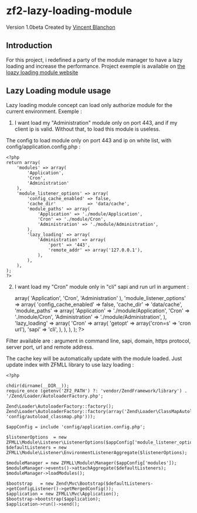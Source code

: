 zf2-lazy-loading-module
==============

Version 1.0beta Created by [Vincent Blanchon](http://developpeur-zend-framework.fr/)

Introduction
------------

For this project, i redefined a party of the module manager to have a lazy loading and increase the performance.
Project exemple is available on [the loazy loading module website](http://lazy-loading.zend-framework-2.fr/)

Lazy Loading module usage
------------

Lazy loading module concept can load only authorize module for the current environment.
Exemple :

1) I want load my "Administration" module only on port 443, and if my client ip is valid.
Without that, to load this module is useless.

The config to load module only on port 443 and ip on white list, with config/application.config.php :

    <?php 
    return array(
        'modules' => array(
            'Application',
            'Cron',
            'Administration'
        ),
        'module_listener_options' => array( 
            'config_cache_enabled' => false,
            'cache_dir'            => 'data/cache',
            'module_paths' => array(
                'Application' => './module/Application',
                'Cron' => './module/Cron',
                'Administration' => './module/Administration',
            ),
            'lazy_loading' => array(
                'Administration' => array(
                    'port' => '443',
                    'remote_addr' => array('127.0.0.1'),
                ),
            ),
        ),
    );
    ?>

2) I want load my "Cron" module only in "cli" sapi and run url in argument :

    <?php 
    return array(
        'modules' => array(
            'Application',
            'Cron',
            'Administration'
        ),
        'module_listener_options' => array( 
            'config_cache_enabled' => false,
            'cache_dir'            => 'data/cache',
            'module_paths' => array(
                'Application' => './module/Application',
                'Cron' => './module/Cron',
                'Administration' => './module/Administration',
            ),
            'lazy_loading' => array(
                'Cron' => array(
                    'getopt' => array('cron=s' => 'cron url'),
                    'sapi' => 'cli',
                ),
            ),
        ),
    );
    ?>

Filter available are : argument in command line, sapi, domain, https protocol, server port, url and remote address.

The cache key will be automatically update with the module loaded.
Just update index with ZFMLL library to use lazy loading :

    <?php

    chdir(dirname(__DIR__));
    require_once (getenv('ZF2_PATH') ?: 'vendor/ZendFramework/library') . '/Zend/Loader/AutoloaderFactory.php';

    Zend\Loader\AutoloaderFactory::factory();
    Zend\Loader\AutoloaderFactory::factory(array('Zend\Loader\ClassMapAutoloader'=>array(include 'config/autoload_classmap.php')));

    $appConfig = include 'config/application.config.php';

    $listenerOptions  = new ZFMLL\Module\Listener\ListenerOptions($appConfig['module_listener_options']);
    $defaultListeners = new ZFMLL\Module\Listener\EnvironmentListenerAggregate($listenerOptions);

    $moduleManager = new ZFMLL\Module\Manager($appConfig['modules']);
    $moduleManager->events()->attachAggregate($defaultListeners);
    $moduleManager->loadModules();

    $bootstrap   = new Zend\Mvc\Bootstrap($defaultListeners->getConfigListener()->getMergedConfig());
    $application = new ZFMLL\Mvc\Application();
    $bootstrap->bootstrap($application);
    $application->run()->send();